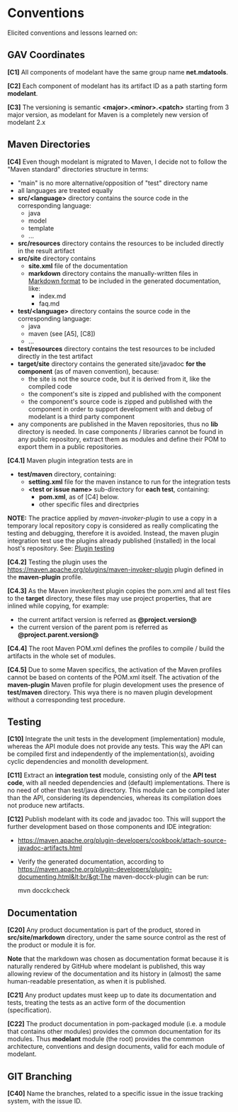 Conventions
===========

Elicited conventions and lessons learned on:

<!-- MACRO{toc} -->


GAV Coordinates
---------------

**\[C1\]** All components of modelant have the same group name **net.mdatools**.

**\[C2\]** Each component of modelant has its artifact ID as a path starting form **modelant**.

**\[C3\]** The versioning is semantic **&lt;major&gt;.&lt;minor&gt;.&lt;patch&gt;** starting from 3 major version, as modelant for Maven is a completely new version of modelant 2.x

Maven Directories
-----------------

**\[C4\]** Even though modelant is migrated to Maven, I decide not to follow the "Maven standard" directories structure in terms:

  * "main" is no more alternative/opposition of "test" directory name
  * all languages are treated equally
  * **src/&lt;language&gt;** directory contains the source code in the corresponding language:
    * java
    * model
    * template
    * ...
  * **src/resources** directory contains the resources to be included directly in the result artifact
  * **src/site** directory contains
    * **site.xml** file of the documentation
    * **markdown** directory contains the manually-written files in [Markdown format](https://daringfireball.net/projects/markdown/syntax) to be included in the generated documentation, like:
        * index.md
        * faq.md
  * **test/&lt;language&gt;** directory contains the source code in the corresponding language:
    * java
    * maven (see \[A5\], \[C8\]) 
    * ...    
  * **test/resources** directory contains the test resources to be included directly in the test artifact
  * **target/site** directory contains the generated site/javadoc **for the component** (as of maven convention), because:
    * the site is not the source code, but it is derived from it, like the compiled code
    * the component's site is zipped and published with the component
    * the component's source code is zipped and published with the component in order to support development with and debug of modelant is a third party component
  * any components are published in the Maven repositories, thus no **lib** directory is needed. In case components / libraries cannot be found in any public repository, extract them as modules and define their POM to export them in a public repositories.

**\[C4.1\]** Maven plugin integration tests are in 

   * **test/maven** directory, containing:
      * **setting.xml** file for the maven instance to run for the integration tests    
      * **&lt;test or issue name&gt;** sub-directory for **each test**, containing: 
         * **pom.xml**, as of \[C4\] below.
         * other specific files and directpries
      
  
  **NOTE:** The practice applied by *maven-invoker-plugin* to use a copy in a temporary local repository copy is considered as really complicating the testing and debugging, therefore it is avoided. Instead, the maven plugin integration test use the plugins already published (installed) in the local host's repository. See: [Plugin testing](https://maven.apache.org/plugin-developers/plugin-testing.html)
  
**\[C4.2\]** Testing the plugin uses the https://maven.apache.org/plugins/maven-invoker-plugin plugin defined in the **maven-plugin** profile.
              
**\[C4.3\]** As the Maven invoker/test plugin copies the pom.xml and all test files to the **target** directory, these files may use project properties, that are inlined while copying, for example:

  * the current artifact version is referred as **@project.version@**
  * the current version of the parent pom is referred as **@project.parent.version@**
  
**\[C4.4\]** The root Maven POM.xml defines the profiles to compile / build the artifacts in the whole set of modules. 

**\[C4.5\]** Due to some Maven specifics, the activation of the Maven profiles cannot be based on contents of the POM.xml itself. The activation of the **maven-plugin** Maven profile for plugin development uses the presence of **test/maven** directory. This wya there is no maven plugin development without a corresponding test procedure.


Testing
-------

**\[C10\]** Integrate the unit tests in the development (implementation) module, whereas the API module does not provide any tests. This way the API can be compiled first and independently of the implementation(s), avoiding cyclic dependencies and monolith development.

**\[C11\]** Extract an **integration test** module, consisting only of the **API test code**, with all needed dependencies and (default) implementations. There is no need of other than test/java directory. This module can be compiled later than the API, considering its dependencies, whereas its compilation does not produce new artifacts.

**\[C12\]** Publish modelant with its code and javadoc too. This will support the further development based on those components and IDE integration:

  * https://maven.apache.org/plugin-developers/cookbook/attach-source-javadoc-artifacts.html
  * Verify the generated documentation, according to https://maven.apache.org/plugin-developers/plugin-documenting.html&lt;br/&gt;The maven-docck-plugin can be run:

    mvn docck:check

Documentation
-------------

**\[C20\]** Any product documentation is part of the product, stored in **src/site/markdown** directory, under the same source control as the rest of the product or module it is for.

**Note** that the markdown was chosen as documentation format because it is naturally rendered by GitHub where modelant is published, this way allowing review of the documentation and its history in (almost) the same human-readable presentation, as when it is published.

**\[C21\]** Any product updates must keep up to date its documentation and tests, treating the tests as an active form of the documention (specification).

**\[C22\]** The product documentation in pom-packaged module (i.e. a module that contains other modules) provides the common documentation for its modules. Thus **modelant** module (the root) provides the commmon architecture, conventions and design documents, valid for each module of modelant.

GIT Branching
-------------

**\[C40\]** Name the branches, related to a specific issue in the issue tracking system, with the issue ID.